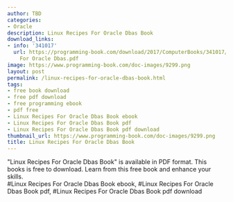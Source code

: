 ```yaml
---
author: TBD
categories:
- Oracle
description: Linux Recipes For Oracle Dbas Book
download_links:
- info: '341017'
  url: https://programming-book.com/download/2017/ComputerBooks/341017/Linux Recipes
    For Oracle Dbas.pdf
image: https://www.programming-book.com/doc-images/9299.png
layout: post
permalink: /linux-recipes-for-oracle-dbas-book.html
tags:
- free book download
- free pdf download
- free programming ebook
- pdf free
- Linux Recipes For Oracle Dbas Book ebook
- Linux Recipes For Oracle Dbas Book pdf
- Linux Recipes For Oracle Dbas Book pdf download
thumbnail_url: https://www.programming-book.com/doc-images/9299.png
title: Linux Recipes For Oracle Dbas Book
---
```


 
<div class="item-desc text-justify">
  "Linux Recipes For Oracle Dbas Book" is available in PDF format. This books is free to download. Learn from this free book and enhance your skills.
  <br>
  #Linux Recipes For Oracle Dbas Book ebook, #Linux Recipes For Oracle Dbas Book pdf, #Linux Recipes For Oracle Dbas Book pdf download
</div>